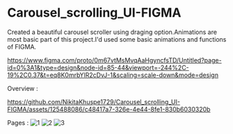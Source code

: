 # Carousel_scrolling_UI-FIGMA
Created a beautiful carousel scroller using draging option.Animations are most basic part of this project.I'd used some basic animations and functions of FIGMA.


https://www.figma.com/proto/0m67vtMsMvqAaHgyncfsTD/Untitled?page-id=0%3A1&type=design&node-id=85-44&viewport=-244%2C-19%2C0.37&t=eq8K0mrbYlR2cDvJ-1&scaling=scale-down&mode=design

Overview :



https://github.com/NikitaKhuspe1729/Carousel_scrolling_UI-FIGMA/assets/125488086/c48417a7-326e-4e44-8fe1-830b6030320b



Pages :
![1](https://github.com/NikitaKhuspe1729/Carousel_scrolling_UI-FIGMA/assets/125488086/1c6d84f1-24e3-4247-8a6f-c17e1c1e3feb)
![2](https://github.com/NikitaKhuspe1729/Carousel_scrolling_UI-FIGMA/assets/125488086/cb086271-ecbe-4355-a5a3-42b1c5b67b68)
![3](https://github.com/NikitaKhuspe1729/Carousel_scrolling_UI-FIGMA/assets/125488086/a7ce2ead-7718-4687-940e-81d8d33d6b32)


